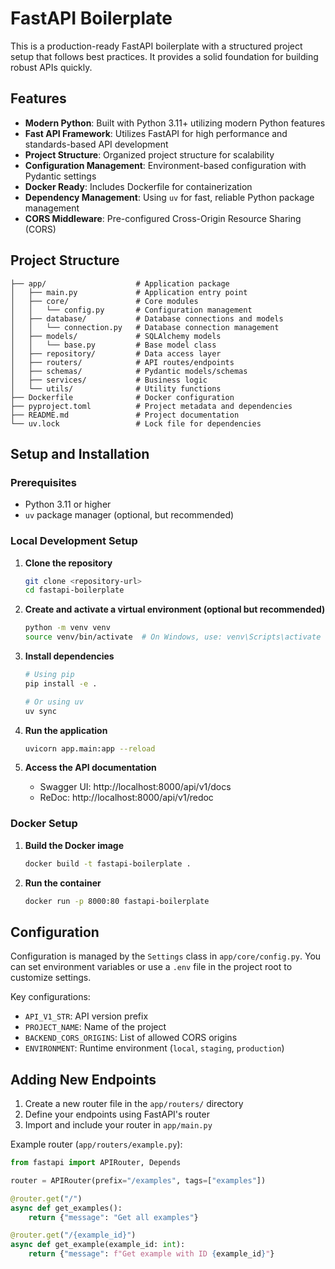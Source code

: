 # FastAPI Boilerplate

This is a production-ready FastAPI boilerplate with a structured project setup that follows best practices. It provides a solid foundation for building robust APIs quickly.

## Features

- **Modern Python**: Built with Python 3.11+ utilizing modern Python features
- **Fast API Framework**: Utilizes FastAPI for high performance and standards-based API development
- **Project Structure**: Organized project structure for scalability 
- **Configuration Management**: Environment-based configuration with Pydantic settings
- **Docker Ready**: Includes Dockerfile for containerization
- **Dependency Management**: Using `uv` for fast, reliable Python package management
- **CORS Middleware**: Pre-configured Cross-Origin Resource Sharing (CORS)

## Project Structure

```
├── app/                    # Application package
│   ├── main.py             # Application entry point
│   ├── core/               # Core modules
│   │   └── config.py       # Configuration management
│   ├── database/           # Database connections and models
│   │   └── connection.py   # Database connection management
│   ├── models/             # SQLAlchemy models
│   │   └── base.py         # Base model class
│   ├── repository/         # Data access layer
│   ├── routers/            # API routes/endpoints
│   ├── schemas/            # Pydantic models/schemas
│   ├── services/           # Business logic
│   └── utils/              # Utility functions
├── Dockerfile              # Docker configuration
├── pyproject.toml          # Project metadata and dependencies
├── README.md               # Project documentation
└── uv.lock                 # Lock file for dependencies
```

## Setup and Installation

### Prerequisites

- Python 3.11 or higher
- `uv` package manager (optional, but recommended)

### Local Development Setup

1. **Clone the repository**
   ```bash
   git clone <repository-url>
   cd fastapi-boilerplate
   ```

2. **Create and activate a virtual environment (optional but recommended)**
   ```bash
   python -m venv venv
   source venv/bin/activate  # On Windows, use: venv\Scripts\activate
   ```

3. **Install dependencies**
   ```bash
   # Using pip
   pip install -e .
   
   # Or using uv
   uv sync
   ```

4. **Run the application**
   ```bash
   uvicorn app.main:app --reload
   ```

5. **Access the API documentation**
   - Swagger UI: http://localhost:8000/api/v1/docs
   - ReDoc: http://localhost:8000/api/v1/redoc

### Docker Setup

1. **Build the Docker image**
   ```bash
   docker build -t fastapi-boilerplate .
   ```

2. **Run the container**
   ```bash
   docker run -p 8000:80 fastapi-boilerplate
   ```

## Configuration

Configuration is managed by the `Settings` class in `app/core/config.py`. You can set environment variables or use a `.env` file in the project root to customize settings.

Key configurations:
- `API_V1_STR`: API version prefix
- `PROJECT_NAME`: Name of the project
- `BACKEND_CORS_ORIGINS`: List of allowed CORS origins
- `ENVIRONMENT`: Runtime environment (`local`, `staging`, `production`)

## Adding New Endpoints

1. Create a new router file in the `app/routers/` directory
2. Define your endpoints using FastAPI's router
3. Import and include your router in `app/main.py`

Example router (`app/routers/example.py`):
```python
from fastapi import APIRouter, Depends

router = APIRouter(prefix="/examples", tags=["examples"])

@router.get("/")
async def get_examples():
    return {"message": "Get all examples"}

@router.get("/{example_id}")
async def get_example(example_id: int):
    return {"message": f"Get example with ID {example_id}"}
```